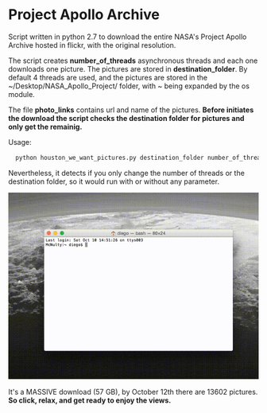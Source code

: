 # Project Apollo Archive
Script written in python 2.7 to download the entire NASA's Project Apollo Archive hosted in flickr, with the original resolution. 

The script creates __number_of_threads__ asynchronous threads and each one downloads one picture. The pictures are stored in __destination_folder__. By default 4 threads are used, and the pictures are stored in the ~/Desktop/NASA_Apollo_Project/ folder, with ~ being expanded by the os module.

The file __photo_links__ contains url and name of the pictures. **Before initiates the download the script checks the destination folder for pictures and only get the remainig.**

Usage: 
```python
  python houston_we_want_pictures.py destination_folder number_of_threads
```
Nevertheless, it detects if you only change the number of threads or the destination folder, so it would run with or without any parameter.

![action_shoot](output.gif)

It's a MASSIVE download (57 GB), by October 12th there are 13602 pictures. **So click, relax, and get ready to enjoy the views.** 
